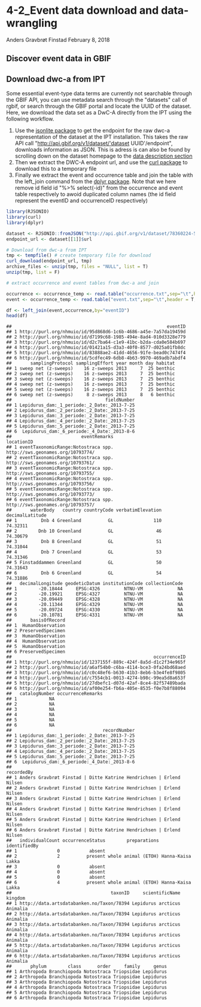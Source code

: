 4-2\_Event data download and data-wrangling
================
Anders Gravbrøt Finstad
February 8, 2018

Discover event data in GBIF
---------------------------

Download dwc-a from IPT
-----------------------

Some essential event-type data terms are currently not searchable through the GBIF API, you can use metadata search through the "datasets" call of rgbif, or search through the GBIF portal and locate the UUID of the dataset. Here, we download the data set as a DwC-A directly from the IPT using the following workflow.

1.  Use the [jsonlite package](https://cran.r-project.org/web/packages/jsonlite/vignettes/json-apis.html) to get the endpoint for the raw dwc-a representation of the dataset at the IPT installation. This takes the raw API call "<http://api.gbif.org/v1/dataset/'dataset> UUID'/endpoint", downloads information as JSON. This is adress is can also be found by scrolling down on the dataset homepage to the [data description section](https://www.gbif.org/dataset/78360224-5493-45fd-a9a0-c336557f09c3#dataDescription)
2.  Then we extract the DWC-A endpoint url, and use the [curl package](https://cran.r-project.org/web/packages/curl/vignettes/intro.html) to download this to a temporary file
3.  Finally we extract the event and occurrence table and join the table with the left\_join command from the [dplyr package](https://cran.r-project.org/web/packages/dplyr/vignettes/dplyr.html). Note that we here remove id field id "%&gt;% select(-id)" from the occurrence and event table respectively to awoid duplicated column names (the id field represent the eventID and occurrenceID respectively)

``` r
library(RJSONIO)
library(curl)
library(dplyr)

dataset <- RJSONIO::fromJSON("http://api.gbif.org/v1/dataset/78360224-5493-45fd-a9a0-c336557f09c3/endpoint")
endpoint_url <- dataset[[1]]$url

# Download from dwc-a from IPT
tmp <- tempfile() # create temporary file for download
curl_download(endpoint_url, tmp)
archive_files <- unzip(tmp, files = "NULL", list = T) 
unzip(tmp, list = F)

# extract occurrence and event tables from dwc-a and join

occurrence <- occurrence_temp <- read.table("occurrence.txt",sep="\t",header = T, stringsAsFactors = FALSE) %>% select(-id)
event <- occurrence_temp <- read.table("event.txt",sep="\t",header = T, stringsAsFactors = FALSE) %>% select(-id)

df <- left_join(event,occurrence,by="eventID")
head(df)
```

    ##                                                          eventID
    ## 1 http://purl.org/nhmuio/id/95d868d6-1c6b-4686-a45e-7a57da19459d
    ## 2 http://purl.org/nhmuio/id/d7199c68-1985-494e-8ad4-010d3328e779
    ## 3 http://purl.org/nhmuio/id/d2c7ba64-c1e9-41bc-b2da-cda0e584b697
    ## 4 http://purl.org/nhmuio/id/01421a15-d3a3-40f0-8577-d025a01fb8dc
    ## 5 http://purl.org/nhmuio/id/83888ae2-41dd-4656-91fe-bead0c7474f4
    ## 6 http://purl.org/nhmuio/id/5cdfec49-6db8-4b63-9970-469adb7abdf4
    ##       samplingProtocol samplingEffort year month day habitat
    ## 1 sweep net (z-sweeps)    16 z-sweeps 2013     7  25 benthic
    ## 2 sweep net (z-sweeps)    16 z-sweeps 2013     7  25 benthic
    ## 3 sweep net (z-sweeps)    16 z-sweeps 2013     7  25 benthic
    ## 4 sweep net (z-sweeps)    16 z-sweeps 2013     7  25 benthic
    ## 5 sweep net (z-sweeps)    16 z-sweeps 2013     7  25 benthic
    ## 6 sweep net (z-sweeps)     8 z-sweeps 2013     8   6 benthic
    ##                                   fieldNumber
    ## 1 Lepidurus_dam:_1_periode:_2_Date:_2013-7-25
    ## 2 Lepidurus_dam:_2_periode:_2_Date:_2013-7-25
    ## 3 Lepidurus_dam:_3_periode:_2_Date:_2013-7-25
    ## 4 Lepidurus_dam:_4_periode:_2_Date:_2013-7-25
    ## 5 Lepidurus_dam:_5_periode:_2_Date:_2013-7-25
    ## 6  Lepidurus_dam:_6_periode:_4_Date:_2013-8-6
    ##                          eventRemarks                        locationID
    ## 1 eventTaxonomicRange:Notostraca spp. http://sws.geonames.org/10793774/
    ## 2 eventTaxonomicRange:Notostraca spp. http://sws.geonames.org/10793761/
    ## 3 eventTaxonomicRange:Notostraca spp. http://sws.geonames.org/10793755/
    ## 4 eventTaxonomicRange:Notostraca spp. http://sws.geonames.org/10793756/
    ## 5 eventTaxonomicRange:Notostraca spp. http://sws.geonames.org/10793773/
    ## 6 eventTaxonomicRange:Notostraca spp. http://sws.geonames.org/10793757/
    ##       waterBody   country countryCode verbatimElevation decimalLatitude
    ## 1         Dnb 4 Greenland          GL               110        74.32311
    ## 2        Dnb 10 Greenland          GL                46        74.30679
    ## 3         Dnb 8 Greenland          GL                51        74.31044
    ## 4         Dnb 7 Greenland          GL                53        74.31346
    ## 5 Finstaddammen Greenland          GL                50        74.31643
    ## 6         Dnb 6 Greenland          GL                54        74.31886
    ##   decimalLongitude geodeticDatum institutionCode collectionCode
    ## 1        -20.18444     EPSG:4326         NTNU-VM             NA
    ## 2        -20.19921     EPSG:4327         NTNU-VM             NA
    ## 3        -20.09449     EPSG:4328         NTNU-VM             NA
    ## 4        -20.11344     EPSG:4329         NTNU-VM             NA
    ## 5        -20.09724     EPSG:4330         NTNU-VM             NA
    ## 6        -20.10781     EPSG:4331         NTNU-VM             NA
    ##       basisOfRecord
    ## 1  HumanObservation
    ## 2 PreservedSpecimen
    ## 3  HumanObservation
    ## 4  HumanObservation
    ## 5  HumanObservation
    ## 6 PreservedSpecimen
    ##                                                     occurrenceID
    ## 1 http://purl.org/nhmuio/id/1237155f-889c-424f-8a5d-d1c2f34e965f
    ## 2 http://purl.org/nhmuio/id/a6af54b0-c6ba-4114-bce3-0fa24bd68aed
    ## 3 http://purl.org/nhmuio/id/c0c48ef6-b630-41b3-8eb6-b3e4fe8f9805
    ## 4 http://purl.org/nhmuio/id/c7554cb1-0013-4274-b98c-99ea5d8a653f
    ## 5 http://purl.org/nhmuio/id/27dbefc1-d07d-42af-8ce4-82f57489bada
    ## 6 http://purl.org/nhmuio/id/af00e254-fb6a-405e-8535-f0e7b8f88094
    ##   catalogNumber occurrenceRemarks
    ## 1            NA                  
    ## 2            NA                  
    ## 3            NA                  
    ## 4            NA                  
    ## 5            NA                  
    ## 6            NA                  
    ##                                  recordNumber
    ## 1 Lepidurus_dam:_1_periode:_2_Date:_2013-7-25
    ## 2 Lepidurus_dam:_2_periode:_2_Date:_2013-7-25
    ## 3 Lepidurus_dam:_3_periode:_2_Date:_2013-7-25
    ## 4 Lepidurus_dam:_4_periode:_2_Date:_2013-7-25
    ## 5 Lepidurus_dam:_5_periode:_2_Date:_2013-7-25
    ## 6  Lepidurus_dam:_6_periode:_4_Date:_2013-8-6
    ##                                                            recordedBy
    ## 1 Anders Gravbrøt Finstad | Ditte Katrine Hendrichsen | Erlend Nilsen
    ## 2 Anders Gravbrøt Finstad | Ditte Katrine Hendrichsen | Erlend Nilsen
    ## 3 Anders Gravbrøt Finstad | Ditte Katrine Hendrichsen | Erlend Nilsen
    ## 4 Anders Gravbrøt Finstad | Ditte Katrine Hendrichsen | Erlend Nilsen
    ## 5 Anders Gravbrøt Finstad | Ditte Katrine Hendrichsen | Erlend Nilsen
    ## 6 Anders Gravbrøt Finstad | Ditte Katrine Hendrichsen | Erlend Nilsen
    ##   individualCount occurrenceStatus        preparations      identifiedBy
    ## 1               0           absent                                      
    ## 2               2          present whole animal (ETOH) Hanna-Kaisa Lakka
    ## 3               0           absent                                      
    ## 4               0           absent                                      
    ## 5               0           absent                                      
    ## 6               4          present whole animal (ETOH) Hanna-Kaisa Lakka
    ##                                     taxonID     scientificName  kingdom
    ## 1 http://data.artsdatabanken.no/Taxon/78394 Lepidurus arcticus Animalia
    ## 2 http://data.artsdatabanken.no/Taxon/78394 Lepidurus arcticus Animalia
    ## 3 http://data.artsdatabanken.no/Taxon/78394 Lepidurus arcticus Animalia
    ## 4 http://data.artsdatabanken.no/Taxon/78394 Lepidurus arcticus Animalia
    ## 5 http://data.artsdatabanken.no/Taxon/78394 Lepidurus arcticus Animalia
    ## 6 http://data.artsdatabanken.no/Taxon/78394 Lepidurus arcticus Animalia
    ##       phylum        class      order     family     genus
    ## 1 Arthropoda Branchiopoda Notostraca Triopsidae Lepidurus
    ## 2 Arthropoda Branchiopoda Notostraca Triopsidae Lepidurus
    ## 3 Arthropoda Branchiopoda Notostraca Triopsidae Lepidurus
    ## 4 Arthropoda Branchiopoda Notostraca Triopsidae Lepidurus
    ## 5 Arthropoda Branchiopoda Notostraca Triopsidae Lepidurus
    ## 6 Arthropoda Branchiopoda Notostraca Triopsidae Lepidurus

